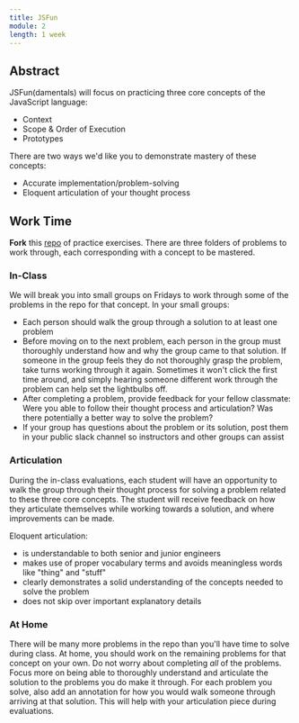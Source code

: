 ```yaml
---
title: JSFun
module: 2
length: 1 week
---
```


## Abstract

JSFun(damentals) will focus on practicing three core concepts of the JavaScript language:

* Context
* Scope & Order of Execution
* Prototypes

There are two ways we'd like you to demonstrate mastery of these concepts:

* Accurate implementation/problem-solving
* Eloquent articulation of your thought process


## Work Time

**Fork** this [repo](https://github.com/turingschool-examples/jsFun) of practice exercises. There are three folders of problems to work through, each corresponding with a concept to be mastered.


### In-Class

We will break you into small groups on Fridays to work through some of the problems in the repo for that concept. In your small groups:

* Each person should walk the group through a solution to at least one problem
* Before moving on to the next problem, each person in the group must thoroughly understand how and why the group came to that solution. If someone in the group feels they do not thoroughly grasp the problem, take turns working through it again. Sometimes it won't click the first time around, and simply hearing someone different work through the problem can help set the lightbulbs off.
* After completing a problem, provide feedback for your fellow classmate: Were you able to follow their thought process and articulation? Was there potentially a better way to solve the problem?
* If your group has questions about the problem or its solution, post them in your public slack channel so instructors and other groups can assist


### Articulation

During the in-class evaluations, each student will have an opportunity to walk the group through their thought process for solving a problem related to these three core concepts. The student will receive feedback on how they articulate themselves while working towards a solution, and where improvements can be made.

Eloquent articulation:

* is understandable to both senior and junior engineers
* makes use of proper vocabulary terms and avoids meaningless words like "thing" and "stuff"
* clearly demonstrates a solid understanding of the concepts needed to solve the problem
* does not skip over important explanatory details


### At Home

There will be many more problems in the repo than you'll have time to solve during class. At home, you should work on the remaining problems for that concept on your own. Do not worry about completing *all* of the problems. Focus more on being able to thoroughly understand and articulate the solution to the problems you do make it through. For each problem you solve, also add an annotation for how you would walk someone through arriving at that solution. This will help with your articulation piece during evaluations.
